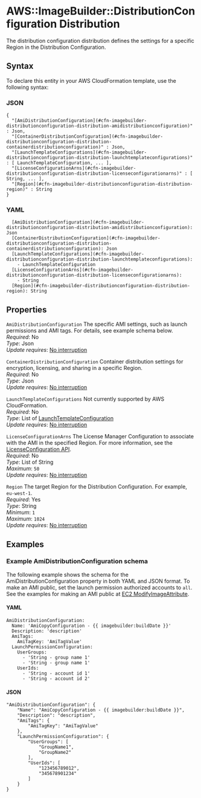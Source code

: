 # AWS::ImageBuilder::DistributionConfiguration Distribution<a name="aws-properties-imagebuilder-distributionconfiguration-distribution"></a>

 The distribution configuration distribution defines the settings for a specific Region in the Distribution Configuration\. 

## Syntax<a name="aws-properties-imagebuilder-distributionconfiguration-distribution-syntax"></a>

To declare this entity in your AWS CloudFormation template, use the following syntax:

### JSON<a name="aws-properties-imagebuilder-distributionconfiguration-distribution-syntax.json"></a>

```
{
  "[AmiDistributionConfiguration](#cfn-imagebuilder-distributionconfiguration-distribution-amidistributionconfiguration)" : Json,
  "[ContainerDistributionConfiguration](#cfn-imagebuilder-distributionconfiguration-distribution-containerdistributionconfiguration)" : Json,
  "[LaunchTemplateConfigurations](#cfn-imagebuilder-distributionconfiguration-distribution-launchtemplateconfigurations)" : [ LaunchTemplateConfiguration, ... ],
  "[LicenseConfigurationArns](#cfn-imagebuilder-distributionconfiguration-distribution-licenseconfigurationarns)" : [ String, ... ],
  "[Region](#cfn-imagebuilder-distributionconfiguration-distribution-region)" : String
}
```

### YAML<a name="aws-properties-imagebuilder-distributionconfiguration-distribution-syntax.yaml"></a>

```
  [AmiDistributionConfiguration](#cfn-imagebuilder-distributionconfiguration-distribution-amidistributionconfiguration): Json
  [ContainerDistributionConfiguration](#cfn-imagebuilder-distributionconfiguration-distribution-containerdistributionconfiguration): Json
  [LaunchTemplateConfigurations](#cfn-imagebuilder-distributionconfiguration-distribution-launchtemplateconfigurations): 
    - LaunchTemplateConfiguration
  [LicenseConfigurationArns](#cfn-imagebuilder-distributionconfiguration-distribution-licenseconfigurationarns): 
    - String
  [Region](#cfn-imagebuilder-distributionconfiguration-distribution-region): String
```

## Properties<a name="aws-properties-imagebuilder-distributionconfiguration-distribution-properties"></a>

`AmiDistributionConfiguration`  <a name="cfn-imagebuilder-distributionconfiguration-distribution-amidistributionconfiguration"></a>
 The specific AMI settings, such as launch permissions and AMI tags\. For details, see example schema below\.  
*Required*: No  
*Type*: Json  
*Update requires*: [No interruption](https://docs.aws.amazon.com/AWSCloudFormation/latest/UserGuide/using-cfn-updating-stacks-update-behaviors.html#update-no-interrupt)

`ContainerDistributionConfiguration`  <a name="cfn-imagebuilder-distributionconfiguration-distribution-containerdistributionconfiguration"></a>
Container distribution settings for encryption, licensing, and sharing in a specific Region\.  
*Required*: No  
*Type*: Json  
*Update requires*: [No interruption](https://docs.aws.amazon.com/AWSCloudFormation/latest/UserGuide/using-cfn-updating-stacks-update-behaviors.html#update-no-interrupt)

`LaunchTemplateConfigurations`  <a name="cfn-imagebuilder-distributionconfiguration-distribution-launchtemplateconfigurations"></a>
Not currently supported by AWS CloudFormation\.  
*Required*: No  
*Type*: List of [LaunchTemplateConfiguration](aws-properties-imagebuilder-distributionconfiguration-launchtemplateconfiguration.md)  
*Update requires*: [No interruption](https://docs.aws.amazon.com/AWSCloudFormation/latest/UserGuide/using-cfn-updating-stacks-update-behaviors.html#update-no-interrupt)

`LicenseConfigurationArns`  <a name="cfn-imagebuilder-distributionconfiguration-distribution-licenseconfigurationarns"></a>
 The License Manager Configuration to associate with the AMI in the specified Region\. For more information, see the [ LicenseConfiguration API](https://docs.aws.amazon.com/license-manager/latest/APIReference/API_LicenseConfiguration.html)\.  
*Required*: No  
*Type*: List of String  
*Maximum*: `50`  
*Update requires*: [No interruption](https://docs.aws.amazon.com/AWSCloudFormation/latest/UserGuide/using-cfn-updating-stacks-update-behaviors.html#update-no-interrupt)

`Region`  <a name="cfn-imagebuilder-distributionconfiguration-distribution-region"></a>
 The target Region for the Distribution Configuration\. For example, `eu-west-1`\.   
*Required*: Yes  
*Type*: String  
*Minimum*: `1`  
*Maximum*: `1024`  
*Update requires*: [No interruption](https://docs.aws.amazon.com/AWSCloudFormation/latest/UserGuide/using-cfn-updating-stacks-update-behaviors.html#update-no-interrupt)

## Examples<a name="aws-properties-imagebuilder-distributionconfiguration-distribution--examples"></a>



### Example AmiDistributionConfiguration schema<a name="aws-properties-imagebuilder-distributionconfiguration-distribution--examples--Example_AmiDistributionConfiguration_schema"></a>

The following example shows the schema for the AmiDistributionConfiguration property in both YAML and JSON format\. To make an AMI public, set the launch permission authorized accounts to `all`\. See the examples for making an AMI public at [EC2 ModifyImageAttribute](https://docs.aws.amazon.com/AWSEC2/latest/APIReference/API_ModifyImageAttribute.html)\. 

#### YAML<a name="aws-properties-imagebuilder-distributionconfiguration-distribution--examples--Example_AmiDistributionConfiguration_schema--yaml"></a>

```
AmiDistributionConfiguration:
  Name: 'AmiCopyConfiguration - {{ imagebuilder:buildDate }}'
  Description: 'description'
  AmiTags:
    AmiTagKey: 'AmiTagValue'
  LaunchPermissionConfiguration:
    UserGroups:
      - 'String - group name 1'
      - 'String - group name 1'
    UserIds:
      - 'String - account id 1'
      - 'String - account id 2'
```

#### JSON<a name="aws-properties-imagebuilder-distributionconfiguration-distribution--examples--Example_AmiDistributionConfiguration_schema--json"></a>

```
"AmiDistributionConfiguration": {
    "Name": "AmiCopyConfiguration - {{ imagebuilder:buildDate }}",
    "Description": "description",
    "AmiTags": {
        "AmiTagKey": "AmiTagValue"
    },
    "LaunchPermissionConfiguration": {
        "UserGroups": [
            "GroupName1",
            "GroupName2"
        ],
        "UserIds": [
            "123456789012",
            "345678901234"
        ]
    }
}
```
